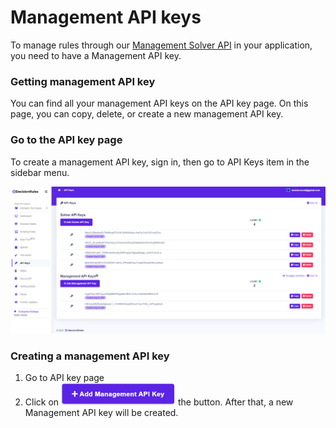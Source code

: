 # Management API keys

To manage rules through our [Management Solver API](../management-api-keys.md) in your application, you need to have a Management API key.

### Getting management API key

You can find all your management API keys on the API key page. On this page, you can copy, delete, or create a new management API key. 

### Go to the API key page

To create a management API key, sign in, then go to API Keys item in the sidebar menu.

![](../../.gitbook/assets/apikeys.png)

### Creating a management API key

1. Go to API key page
2. Click on ![](../../.gitbook/assets/addmanagementapikey3.png) the button. After that, a new Management API key will be created.

